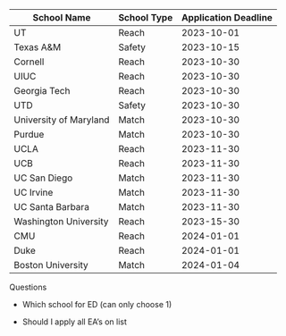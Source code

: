 
| School Name            | School Type | Application Deadline |
| ---------------------- | ----------- | -------------------- |
| UT                     | Reach       | 2023-10-01           |
| Texas A&M              | Safety      | 2023-10-15           |
| Cornell                | Reach       | 2023-10-30           |
| UIUC                   | Reach       | 2023-10-30           |
| Georgia Tech           | Reach       | 2023-10-30           |
| UTD                    | Safety      | 2023-10-30           |
| University of Maryland | Match       | 2023-10-30           |
| Purdue                 | Match       | 2023-10-30           |
| UCLA                   | Reach       | 2023-11-30           |
| UCB                    | Reach       | 2023-11-30           |
| UC San Diego           | Match       | 2023-11-30           |
| UC Irvine              | Match       | 2023-11-30           |
| UC Santa Barbara       | Match       | 2023-11-30           |
| Washington University  | Reach       | 2023-15-30           |
| CMU                    | Reach       | 2024-01-01           |
| Duke                   | Reach       | 2024-01-01           |
| Boston University      | Match       | 2024-01-04           |


Questions

- Which school for ED (can only choose 1)
    
- Should I apply all EA’s on list
    

